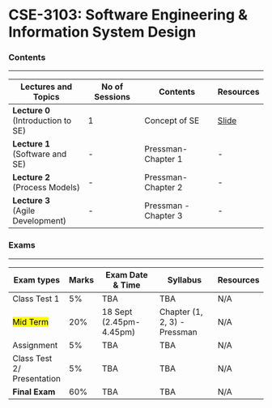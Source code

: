 # CSE-3103: Software Engineering & Information System Design
### Contents

---

| Lectures and Topics | No of Sessions | Contents | Resources |
|---------------------|----------------|----------|-----------|
| <b>Lecture 0 </b><br> (Introduction to SE)  | 1 | Concept of SE | [Slide](https://github.com/samsuddoha/se/blob/main/Lecture/Lecture%200.pptx)|
| <b>Lecture 1 </b><br> (Software and SE)  | - | Pressman- Chapter 1 | -|
| <b>Lecture 2 </b><br> (Process Models)  | - | Pressman- Chapter 2| -|
| <b>Lecture 3 </b><br> (Agile Development)  | - | Pressman - Chapter 3 | -|


### Exams

---

|Exam types| Marks| Exam Date & Time | Syllabus | Resources|
|-----------|-------|-----------------|------------|---------|
|Class Test 1| 5%| TBA | TBA | N/A|
|<mark>Mid Term</mark>| 20%| 18 Sept (2.45pm-4.45pm) | Chapter (1, 2, 3) - Pressman | N/A|
|Assignment| 5% |  TBA | TBA | N/A|
|Class Test 2/ <br> Presentation| 5% |  TBA | TBA | N/A|
|**Final Exam**| 60% |  TBA | TBA | N/A|


